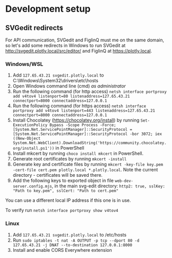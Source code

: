 # Development setup

## SVGedit redirects 

For API communication, SVGedit and FiglinQ must me on the same domain, so let's add some redirects in Windows to run SVGedit at http://svgedit.plotly.local/src/editor/ and FiglinQ at https://plotly.local.

### Windows/WSL

1. Add `127.65.43.21 svgedit.plotly.local` to C:\Windows\System32\drivers\etc\hosts
2. Open Windows command line (cmd) *as administrator*
3. Run the following command (for http access) `netsh interface portproxy add v4tov4 listenport=80 listenaddress=127.65.43.21 connectport=8000 connectaddress=127.0.0.1` 
4. Run the following command (for https access) `netsh interface portproxy add v4tov4 listenport=443 listenaddress=127.65.43.21 connectport=8000 connectaddress=127.0.0.1` 
5. Install Chocolatey (https://chocolatey.org/install) by running 
   `Set-ExecutionPolicy Bypass -Scope Process -Force; [System.Net.ServicePointManager]::SecurityProtocol = [System.Net.ServicePointManager]::SecurityProtocol -bor 3072; iex ((New-Object System.Net.WebClient).DownloadString('https://community.chocolatey.org/install.ps1'))` in PowerShell
6. Install mkcert by running `choco install mkcert` in PowerShell. 
7. Generate root certificates by running `mkcert -install`
8. Generate key and certificate files by running `mkcert -key-file key.pem -cert-file cert.pem plotly.local *.plotly.local`. Note the current directory - certificates will be saved there.
9. Add the following keys to exported object in file `web-dev-server.config.mjs`, in the main svg-edit directory:
   `http2: true,
    sslKey: "Path to key.pem",
    sslCert: "Path to cert.pem"`
 


You can use a different local IP address if this one is in use.  

To verify run `netsh interface portproxy show v4tov4`

### Linux

1. Add `127.65.43.21 svgedit.plotly.local` to /etc/hosts
2. Run `sudo iptables -t nat -A OUTPUT -p tcp --dport 80 -d 127.65.43.21 -j DNAT --to-destination 127.0.0.1:8000`
3. Install and enable CORS Everywhere extension
